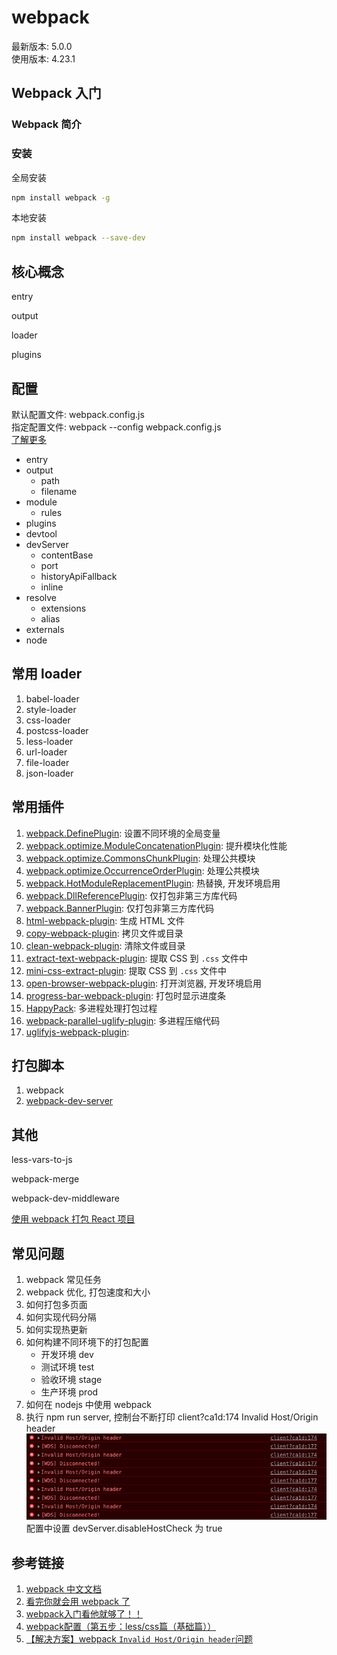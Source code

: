 # webpack

最新版本: 5.0.0  
使用版本: 4.23.1

## Webpack 入门

### Webpack 简介

### 安装

全局安装

```bash
npm install webpack -g
```

本地安装

```bash
npm install webpack --save-dev
```

## 核心概念

entry

output

loader

plugins

## 配置

默认配置文件: webpack.config.js  
指定配置文件: webpack --config webpack.config.js  
[了解更多](./webpack-config)

- entry
- output
  - path
  - filename
- module
  - rules
- plugins
- devtool
- devServer
  - contentBase
  - port
  - historyApiFallback
  - inline
- resolve
  - extensions
  - alias
- externals
- node

## 常用 loader

1. babel-loader
1. style-loader
1. css-loader
1. postcss-loader
1. less-loader
1. url-loader
1. file-loader
1. json-loader

## 常用插件

1. [webpack.DefinePlugin](./webpack-plugins.md#define-plugin): 设置不同环境的全局变量
1. [webpack.optimize.ModuleConcatenationPlugin](./webpack-plugins.md#module-concatenation-plugin): 提升模块化性能
1. [webpack.optimize.CommonsChunkPlugin](./webpack-plugins.md#commons-chunk-plugin): 处理公共模块
1. [webpack.optimize.OccurrenceOrderPlugin](./webpack-plugins.md#occurrence-order-plugin): 处理公共模块
1. [webpack.HotModuleReplacementPlugin](./webpack-plugins.md#hot-module-replacement-plugin): 热替换, 开发环境启用
1. [webpack.DllReferencePlugin](./webpack-plugins.md#dll-reference-plugin): 仅打包非第三方库代码
1. [webpack.BannerPlugin](./webpack-plugins.md#banner-plugin): 仅打包非第三方库代码
1. [html-webpack-plugin](./webpack-plugins.md#html-webpack-plugin): 生成 HTML 文件
1. [copy-webpack-plugin](./webpack-plugins.md#copy-webpack-plugin): 拷贝文件或目录
1. [clean-webpack-plugin](./webpack-plugins.md#clean-webpack-plugin): 清除文件或目录
1. [extract-text-webpack-plugin](./webpack-plugins.md#extract-text-webpack-plugin): 提取 CSS 到 `.css` 文件中
1. [mini-css-extract-plugin](./webpack-plugins.md#mini-css-extract-plugin): 提取 CSS 到 `.css` 文件中
1. [open-browser-webpack-plugin](./webpack-plugins.md#open-browser-webpack-plugin): 打开浏览器, 开发环境启用
1. [progress-bar-webpack-plugin](./webpack-plugins.md#progress-bar-webpack-plugin): 打包时显示进度条
1. [HappyPack](./webpack-plugins.md#happy-pack): 多进程处理打包过程
1. [webpack-parallel-uglify-plugin](./webpack-plugins.md#webpack-parallel-uglify-plugin): 多进程压缩代码
1. [uglifyjs-webpack-plugin](./webpack-plugins.md#uglifyjs-webpack-plugin): 

## 打包脚本

1. webpack
1. [webpack-dev-server](./webpack-dev-server)

## 其他

less-vars-to-js

webpack-merge

webpack-dev-middleware

[使用 webpack 打包 React 项目](./webpack-react)

## 常见问题

1. webpack 常见任务
1. webpack 优化, 打包速度和大小
1. 如何打包多页面
1. 如何实现代码分隔
1. 如何实现热更新
1. 如何构建不同环境下的打包配置
    - 开发环境 dev
    - 测试环境 test
    - 验收环境 stage
    - 生产环境 prod
1. 如何在 nodejs 中使用 webpack
1. 执行 npm run server, 控制台不断打印 client?ca1d:174 Invalid Host/Origin header
    ![Invalid Host/Origin header](../assets/images/invalid_host.png)
    配置中设置 devServer.disableHostCheck 为 true

## 参考链接

1. [webpack 中文文档](https://www.webpackjs.com/)
1. [看完你就会用 webpack 了](https://juejin.im/post/5f14f886f265da2306247f7b)
1. [webpack入门看他就够了！！](https://juejin.im/post/6844903958993960973)
1. [webpack配置（第五步：less/css篇（基础篇））](https://my.oschina.net/u/3797834/blog/1649270)
1. [【解决方案】webpack `Invalid Host/Origin header`问题](https://blog.csdn.net/u013243347/article/details/85223016)
